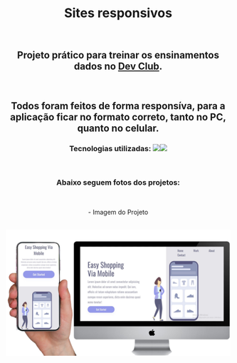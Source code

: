 <h1 align="center">Sites responsivos</h1>
<br>
<h2 align="center">Projeto prático para treinar os ensinamentos dados no <a href="https://rodolfomori.com.br/devclub">Dev Club</a>.</h2>
<br>
<h2 align="center">Todos foram feitos de forma responsíva, para a aplicação ficar no formato correto, tanto no PC, quanto no celular.</h2>
<h3  align="center">Tecnologias utilizadas: <img src="https://img.shields.io/badge/HTML5-E34F26?style=for-the-badge&logo=html5&logoColor=white"/><img src="https://img.shields.io/badge/CSS3-1572B6?style=for-the-badge&logo=css3&logoColor=white"/> </h3>
<br>
<h3 align="center">Abaixo seguem fotos dos projetos:</h3>
<br>

<p align="center"> - Imagem do Projeto</p>
<br>
<img src="https://github.com/isayrous/easy-shopping/blob/master/img/Projeto.2.png?raw=true" width="960px"/>
<br>
<br>

